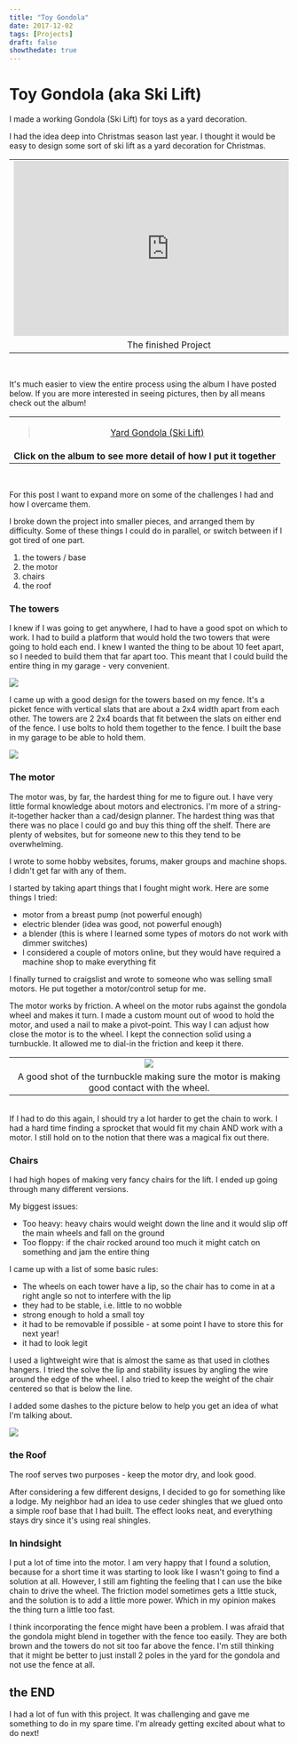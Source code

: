 ```yaml
---
title: "Toy Gondola"
date: 2017-12-02
tags: [Projects]
draft: false
showthedate: true
---
```

# Toy Gondola (aka Ski Lift)
I made a working Gondola (Ski Lift) for toys as a yard decoration.

I had the idea deep into Christmas season last year.  I thought it would be easy to design some sort of ski lift as a yard decoration for Christmas.

<table width="100%">
<tr align="center">
<td><iframe width="560" height="315" src="https://www.youtube.com/embed/tKmLy_gvxU4?rel=0&amp;controls=0&amp;showinfo=0;mute=1" frameborder="0" allowfullscreen></iframe></td>
<tr>
<tr align="center">
<td>The finished Project</td>
<tr>
</table>

<br />

It's much easier to view the entire process using the album I have posted below.  If you are more interested in seeing pictures, then by all means check out the album!

<table width="100%">
<tr align="center">
<td><blockquote class="imgur-embed-pub" lang="en" data-id="a/dp5qG"><a href="//imgur.com/dp5qG">Yard Gondola (Ski Lift)</a></blockquote><script async src="//s.imgur.com/min/embed.js" charset="utf-8"></script></td>
<tr>
<tr align="center">
<td><b>Click on the album to see more detail of how I put it together</b></td>
<tr>
</table>

<br />

For this post I want to expand more on some of the challenges I had and how I overcame them.

I broke down the project into smaller pieces, and arranged them by difficulty.  Some of these things I could do in parallel, or switch between if I got tired of one part.

1. the towers / base
2. the motor
3. chairs
4. the roof

### The towers
I knew if I was going to get anywhere, I had to have a good spot on which to work.  I had to build a platform that would hold the two towers that were going to hold each end.  I knew I wanted the thing to be about 10 feet apart, so I needed to build them that far apart too.  This meant that I could build the entire thing in my garage - very convenient.

<img src="https://lh3.googleusercontent.com/3oRzZ1YsqcfplxSoVAI14U587Gm9bAZ7xXkeEb4jI8J876u7do6uflWN96tio2AC9_NUKK73UZ-ReRkgpR9iPx_lofz7aDNxilZK_BhQHEFWAhvyd0mUMVVI4j65qTLDbguRnDSkPPM-8IC6h2zpYmZk9gjWhtn3Oy1I2cUeV6qY08Ac1xAd3llfksKjSjGV_z_YfBmBfPR9u-Idv38j8SO4VkQ2RL0B592RhbgYF03XtasmnBpHCLEfPa518K85HkyU0Er_1yhLBTKzknaSHtMio1mk_XrRt1A-DKyu1F5ItghJqcQX_OAIh7ZXUybzhoOvIYLQXOGGpRUdQoOeH7DB2uCR5dXOr0LtsnsrDuEIKcDOLHLlowcIi0w5Ea0WjwIAwm_g4EPYHJKWjjPeCafL2vXjijR_08CNqs8DuAURFOiTEfnt3wVj02XW6s60JWQ_libLZUcE24-FFyNPS_Ud4RRiOgoZ3FbDqEBM4PhsHBKf6aBCNFduO8HZBZewIYeDQg7E_QCg1ons2xH21U3ipvb2YiWlMqT6gneilI9_OKtfnVhrz3yatbFMZLsQtCiuHFEXf4Guy4kKLLqgoZd7z5lr5djziCEl_NdXMITo7pB0UyhbYE9nRo0vl-Opm0cVjPZq20C8-VJ53yDv2o2BVpRj4uYvd1Dt=w1067-h800-no" />

I came up with a good design for the towers based on my fence.  It's a picket fence with vertical slats that are about a 2x4 width apart from each other.  The towers are 2 2x4 boards that fit between the slats on either end of the fence.  I use bolts to hold them together to the fence.  I built the base in my garage to be able to hold them.

<img src="https://lh3.googleusercontent.com/MTUqdvq3TYlTCxp65YkYsJM3Y0oHlKOFvt2QxMW_c-kMeMVgvfDtnQcxpctgr3XqvLBBElnYlWkQoC4LDkimiAIKeBSJZ6ffi-D0cLQHVZM6jtMURE0-JFHobx9-Z3150y2pukogoFljzA1gr6ciuvxJRC2rPfrttJ-Z5b73GUAgyiP3OIq9-W_nbIwxTB-iele8MND7gnY1Bp9W6_2vHnRNTl4w3c8MHlSHK2Jd_1MUX4CQHoVzdzy_vg7A7sKlTPsq8CfS94KdPMUgmelrrJF_OluX868fROEl2qyVHorqJwMJIxhG-qf4_p0CNKtIEf-mQOByPvKcB7IFWYaa3jgLVL3w5xI_60NZHyDRZ_14b5TjpvgeG1vJprq0xe4w8Mqf9Wgu68GDRzBU_zBzPIEkkXqyeaa0KdKz037mwaYW9Kl6Mg42CJS9tsWTsTenWfNulLGhp1MxmrvPEhr10U3JttSTQlJ-Xdi8g273AXa2JjXzHndD6a2dJGBZ2r01xWpe2XFDZtXCGK67CgFl-ZcXh4wGtI6uP8-3x7HyB528zeYjtyWjpM6cPBq41Nh3Ax79tRqks0o5vuanCJH8r1VWsbpGZQ9Pfg6DMR-YY8E2oGUsAuhJWo7Jbvl3RfIGr--zoXAE422xkY_97N6NkxLkLjBTPdD9vH1l=w926-h776-no" />

### The motor
The motor was, by far, the hardest thing for me to figure out.  I have very little formal knowledge about motors and electronics.  I'm more of a string-it-together hacker than a cad/design planner.  The hardest thing was that there was no place I could go and buy this thing off the shelf.  There are plenty of websites, but for someone new to this they tend to be overwhelming.

I wrote to some hobby websites, forums, maker groups and machine shops.  I didn't get far with any of them.

I started by taking apart things that I fought might work.  Here are some things I tried:

- motor from a breast pump (not powerful enough)
- electric blender (idea was good, not powerful enough)
- a blender (this is where I learned some types of motors do not work with dimmer switches)
- I considered a couple of motors online, but they would have required a machine shop to make everything fit

I finally turned to craigslist and wrote to someone who was selling small motors.  He put together a motor/control setup for me.  

The motor works by friction.  A wheel on the motor rubs against the gondola wheel and makes it turn.  I made a custom mount out of wood to hold the motor, and used a nail to make a pivot-point.  This way I can adjust how close the motor is to the wheel.  I kept the connection solid using a turnbuckle.  It allowed me to dial-in the friction and keep it there.

<table>
<tr align="center">
<td><img src="https://lh3.googleusercontent.com/b6o4ITwuN6oYXmFJ6IU_SvfmaAWAiKJUtORVLW8kfxbZ-KQ8-5XU1DEtkVP-2Yp4Z1239Ng3iZum6Fd4xqgc-ysgW2rDw8zbrslTyMRd5scPRQA0Hj_pdO1lFYrT9nMjLMhio9G7BfPsgpdEoUdJ-lAGeHLm1DVb3p4MCTNNWQ5MzfPL9DdQxlaV_u7QhfX7j7z8aogXkXEv7XlEnCNOBTHv8VJOxIHembSliv5d4lkAKtKMNx-naq9aaGJTX9GLME7gB4eD0Anq-bJHxdJCj_eW5vN-l3NkB7My0jk-pWPfwdvcjc5o-Wd0Sfkvu87tKjm2qCYHu3U8CkUFNa9QeLtHqfqnC_Ktq0RICFcb3HMFdQN1iJ3I_OU3zxyIWvw8lCMPwkZ93KVzAislUBLLUd96u4onrjJlPf21yfnOmhmZjmkRsdl0eILfodkoCrtl88hzLFoPFzCOkXO4Xe4Pwr6EiBfDVpPAsN2p1ke9DTP-KseQQS6EVXuIJ6AO-VhrMFFIAap4TZB9bX4iC-JcrFqGVFGMd0z98DCDrWs99nofABgSUl2qFM5JUrP7ocVtRmaOHHD8jOUxK74ttpsGLnyg_UZtC_zY3o4uMknUsCUhrDzN_IhTJiQ9Rk81t6aeHxhj_vadYzA-X7xlMmfFc0FqWZ6akoC9EFO9=w1070-h800-no" /></td>
<tr>
<tr align="center">
<td>A good shot of the turnbuckle making sure the motor is making good contact with the wheel.</td>
<tr>
</table>

<br />
If I had to do this again, I should try a lot harder to get the chain to work.  I had a hard time finding a sprocket that would fit my chain AND work with a motor.  I still hold on to the notion that there was a magical fix out there.

### Chairs
I had high hopes of making very fancy chairs for the lift.  I ended up going through many different versions.

My biggest issues:
- Too heavy: heavy chairs would weight down the line and it would slip off the main wheels and fall on the ground
- Too floppy: if the chair rocked around too much it might catch on something and jam the entire thing

I came up with a list of some basic rules:
- The wheels on each tower have a lip, so the chair has to come in at a right angle so not to interfere with the lip
- they had to be stable, i.e. little to no wobble
- strong enough to hold a small toy
- it had to be removable if possible - at some point I have to store this for next year!
- it had to look legit

I used a lightweight wire that is almost the same as that used in clothes hangers.  I tried the solve the lip and stability issues by angling the wire around the edge of the wheel.  I also tried to keep the weight of the chair centered so that is below the line.  

I added some dashes to the picture below to help you get an idea of what I'm talking about.

<img src="https://lh3.googleusercontent.com/6rUovX5yHrrUWT6_8aHP-MvK3HbRLOnldSh0c3XwydwQ_JNf7nGFmcWipXfSGmgHzTN25liQnfIwE5r0UmonDlO95NMX1LGLdNZDMf-VEnPQ5v-y7PrcglkB3SHdkjl814zAntQENo2BgJHxvXQebFQdNClTgpI-cQhaw3R8Urd3z_lX-wOPPgghED5kjDHDqVx3kqhszCEp9YC1jZ9klwOzCcnvD4ZrIoeJETNDzKSR_uN6mgL7j-ZESTunylp8VbFDXUb6dESxx8lAG9RqaaxexFcbe-4pyVlVJcJOwiw92VxkUV1Zy6pzLYa8z4vxuaPtOV_HwKa2GFxDUi_sYB2gfkKyED0Ti6hKxZo7OnWUsO0l7oaOZIAstQu7MmmD4B5QrVbIFzBgQT1XY5zA06B8ukAPxjDqnzTR3B_eRVYYiCDEzj2L3ZlugfD88pkuJy2wT6l0C7qF9_ooZSE2o_EjwBkp88sKI6C6pSqFlLMYnvb5crkgTb-X0ObR6Xd31m6e9MIo8hhvRAvPSk4mG5hP0TbDHJPeeuQ8WB0lPWY0DEVKd4zLauque56zU9Ctet4-nov_3iF9JGSJKnHkTdlim1-S9P6LRngHRnetGXDcOt_YHg3pfhRfSVW73UsFkjAj_9UR37REAJNF-pLk4qVDD8uQXt_D-5oQ=w1076-h873-no" />


### the Roof
The roof serves two purposes - keep the motor dry, and look good.

After considering a few different designs, I decided to go for something like a lodge.  My neighbor had an idea to use ceder shingles that we glued onto a simple roof base that I had built.  The effect looks neat, and everything stays dry since it's using real shingles.


### In hindsight

I put a lot of time into the motor.  I am very happy that I found a solution, because for a short time it was starting to look like I wasn't going to find a solution at all.  However, I still am fighting the feeling that I can use the bike chain to drive the wheel.  The friction model sometimes gets a little stuck, and the solution is to add a little more power.  Which in my opinion makes the thing turn a little too fast.

I think incorporating the fence might have been a problem.  I was afraid that the gondola might blend in together with the fence too easily.  They are both brown and the towers do not sit too far above the fence.  I'm still thinking that it might be better to just install 2 poles in the yard for the gondola and not use the fence at all.


## the END

I had a lot of fun with this project.  It was challenging and gave me something to do in my spare time.  I'm already getting excited about what to do next!
